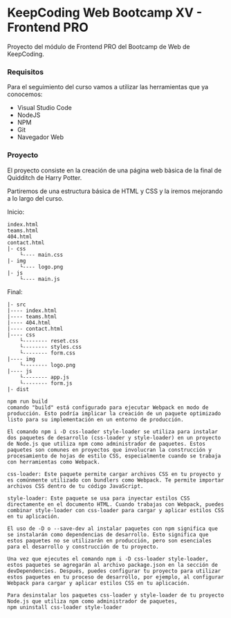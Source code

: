 # KeepCoding Web Bootcamp XV - Frontend PRO

Proyecto del módulo de Frontend PRO del Bootcamp de Web de KeepCoding.

### Requisitos
Para el seguimiento del curso vamos a utilizar las herramientas que ya conocemos:
- Visual Studio Code
- NodeJS
- NPM
- Git
- Navegador Web

### Proyecto

El proyecto consiste en la creación de una página web bàsica de la final de Quidditch de Harry Potter.

Partiremos de una estructura básica de HTML y CSS y la iremos mejorando a lo largo del curso.

Inicio:
```
index.html
teams.html
404.html
contact.html
|- css
    └---- main.css
|- img
    └---- logo.png
|- js
    └---- main.js

```

Final:
```
|- src
|---- index.html
|---- teams.html
|---- 404.html
|---- contact.html
|---- css
    └-------- reset.css
    └-------- styles.css
    └-------- form.css
|---- img
    └-------- logo.png
|---- js
    └-------- app.js
    └-------- form.js
|- dist
```

```
npm run build
comando "build" está configurado para ejecutar Webpack en modo de producción. Esto podría implicar la creación de un paquete optimizado listo para su implementación en un entorno de producción.
```

```
El comando npm i -D css-loader style-loader se utiliza para instalar dos paquetes de desarrollo (css-loader y style-loader) en un proyecto de Node.js que utiliza npm como administrador de paquetes. Estos paquetes son comunes en proyectos que involucran la construcción y procesamiento de hojas de estilo CSS, especialmente cuando se trabaja con herramientas como Webpack.

css-loader: Este paquete permite cargar archivos CSS en tu proyecto y es comúnmente utilizado con bundlers como Webpack. Te permite importar archivos CSS dentro de tu código JavaScript.

style-loader: Este paquete se usa para inyectar estilos CSS directamente en el documento HTML. Cuando trabajas con Webpack, puedes combinar style-loader con css-loader para cargar y aplicar estilos CSS en tu aplicación.

El uso de -D o --save-dev al instalar paquetes con npm significa que se instalarán como dependencias de desarrollo. Esto significa que estos paquetes no se utilizarán en producción, pero son esenciales para el desarrollo y construcción de tu proyecto.

Una vez que ejecutes el comando npm i -D css-loader style-loader, estos paquetes se agregarán al archivo package.json en la sección de devDependencies. Después, puedes configurar tu proyecto para utilizar estos paquetes en tu proceso de desarrollo, por ejemplo, al configurar Webpack para cargar y aplicar estilos CSS en tu aplicación.
```

```
Para desinstalar los paquetes css-loader y style-loader de tu proyecto Node.js que utiliza npm como administrador de paquetes,
npm uninstall css-loader style-loader
```